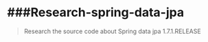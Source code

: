 ###Research-spring-data-jpa
========================

> Research the source code about Spring data jpa 1.7.1.RELEASE

